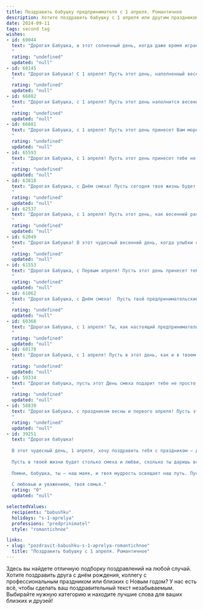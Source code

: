```yaml
---
title: Поздравить бабушку предпринимателя с 1 апреля. Романтичное
description: Хотите поздравить бабушку с 1 апреля или другим праздником? Наш ИИ создаст незабываемое поздравление, а вы обязательно выделитесь среди других.  
date: 2024-09-11
tags: second tag
wishes:
- id: 69044
  text: "Дорогая Бабушка, в этот солнечный день, когда даже время играет в шутку, хочется пожелать тебе, нашей любимой Предпринимательнице, океан любви, море вдохновения и миллион  прекрасных моментов! Пусть каждая твоя мечта сбудется, а бизнес приносит не только прибыль, но и радость. С Днём смеха!
  "
  rating: "undefined"
  updated: "null"
- id: 68145
  text: "Дорогая Бабушка! С 1 апреля! Пусть этот день, наполненный весенним солнцем и радостью, принесет тебе вдохновение, новые идеи и процветание в твоем предпринимательском деле. Ты — удивительная женщина с сильным духом и добрым сердцем, и я желаю тебе, чтобы все твои мечты и начинания воплощались в реальность!
  "
  rating: "undefined"
  updated: "null"
- id: 66882
  text: "Дорогая Бабушка, с 1 апреля! Пусть этот день наполнится весенним теплом и радостью, как ваш бизнес процветает! Желаю вам неиссякаемой энергии, ярких идей и, конечно же,  большого успеха во всех начинаниях!
  "
  rating: "undefined"
  updated: "null"
- id: 66881
  text: "Дорогая Бабушка, с 1 апреля! Пусть этот день принесет Вам море улыбок, как море возможностей, которое Вы всегда открывали в своем бизнесе. Вы — не просто предприниматель, а настоящий творец, чьи идеи вдохновляют и восхищают. Пусть  Ваша жизнь будет полна прекрасных моментов, как расцветающий весенний сад!
  "
  rating: "undefined"
  updated: "null"
- id: 65593
  text: "Дорогая Бабушка, с 1 апреля! Пусть этот день принесет тебе не только смех и радость, но и новые возможности для реализации твоих предпринимательских идей. Желаю тебе вдохновения, успеха и бесконечного количества счастливых моментов!
  "
  rating: "undefined"
  updated: "null"
- id: 63818
  text: "Дорогая Бабушка, с Днём смеха! Пусть сегодня твоя жизнь будет полна радостных событий и чудесных моментов. Ты – настоящий предприниматель, умеющая находить светлые стороны в любой ситуации. Ты – воплощение силы, мудрости и любви, а твои идеи озаряют наши сердца как весеннее солнце. Пусть улыбка не сходит с твоих губ, а душа всегда остаётся молодой и яркой. С праздником!
  "
  rating: "undefined"
  updated: "null"
- id: 62537
  text: "Дорогая Бабушка, с 1 апреля! Пусть этот день, как весенний расцвет, принесет в твою жизнь яркие краски, новые идеи и вдохновение! Несмотря на то, что ты - успешная предпринимательница, никогда не забывай о том, что самое ценное - это любовь и забота, которые ты даришь своим близким. Пусть каждый день будет наполнен радостью и светлыми эмоциями! ❤️
  "
  rating: "undefined"
  updated: "null"
- id: 62049
  text: "Дорогая Бабушка! В этот чудесный весенний день, когда улыбки сияют ярче солнца, позвольте мне поздравить Вас с 1 Апреля! Пусть Ваша предпринимательская жилка всегда будет сильной, как весенний ветер, а идеи — светлыми, как утренняя заря! Желаю Вам успехов, вдохновения и море радости! С любовью, (Ваше имя).
  "
  rating: "undefined"
  updated: "null"
- id: 61553
  text: "Дорогая Бабушка, с Первым апреля! Пусть этот день принесет тебе море улыбок, как солнечные лучи, пробивающиеся сквозь весенние облака. Пусть твои бизнес-проекты процветают, как первые цветы на клумбе, а душа цветет от любви и радости. Счастья тебе, моя дорогая!
  "
  rating: "undefined"
  updated: "null"
- id: 61062
  text: "Дорогая Бабушка, с Днём смеха!  Пусть твой предпринимательский дух всегда сияет яркой звездой, а удача – неотступно следует за тобой!  Желаю тебе  весеннего настроения,  светлых, как первоцветы, надежд и  радости, которая будет  тебе сопутствовать  в каждом начинании!
  "
  rating: "undefined"
  updated: "null"
- id: 60368
  text: "Дорогая Бабушка, с 1 апреля! Ты, как настоящий предприниматель, строишь свою жизнь  с такой же мудростью и любовью. Желаю тебе побольше светлых и радостных моментов, чтобы каждый день был наполнен  очарованием и нежностью,  как весенний цветок. Пусть твоё сердце всегда будет открытым для счастья и любви!
  "
  rating: "undefined"
  updated: "null"
- id: 60178
  text: "Дорогая Бабушка, с 1 апреля! Пусть в этот день, как и в твоем бизнесе, все складывается удачно и с легкостью! Пусть тебя окружают любовь, вдохновение и успех!
  "
  rating: "undefined"
  updated: "null"
- id: 59334
  text: "Дорогая бабушка, пусть этот День смеха подарит тебе не просто улыбку, а целую радугу ярких эмоций. Пусть твоя предпринимательская жилка всегда будет активной, а душа  -  легкой и  радостной, как весенний  ветер!
  "
  rating: "undefined"
  updated: "null"
- id: 58839
  text: "Дорогая Бабушка, с праздником весны и первого апреля! Пусть этот день станет началом новой, яркой и успешной главы в Вашей предпринимательской истории. Желаю Вам море вдохновения, неиссякаемой энергии и только добрых, верных партнеров. Пусть Ваше сердце всегда будет наполнено радостью и любовью, как первые весенние цветы!
  "
  rating: "undefined"
  updated: "null"
- id: 39251
  text: "Дорогая бабушка!
  
  В этот чудесный день, 1 апреля, хочу поздравить тебя с праздником – днем веселья и радости! Ты, как истинный предприниматель, умеешь дарить тепло и заботу, создавая вокруг себя атмосферу счастья.
  
  Пусть в твоей жизни будет столько смеха и любви, сколько ты даришь всем нам. Желаю, чтобы каждый твой день был наполнен яркими идеями и вдохновением, а каждый новый проект приносил только удачу и процветание.
  
  Помни, бабушка, ты – наш маяк, и твоя мудрость освещает наш путь. Пусть каждый момент будет для тебя настоящим праздником, а впереди ждут только светлые перспективы и долгожданные свершения!
  
  С любовью и уважением, твоя семья."
  rating: "0"
  updated: "null"

selectedValues:
  recipients: "babushku"
  holidays: "s-1-aprelya"
  professions: "predprinimatel"
  style: "romantichnoe"

links:
- slug: "pozdravit-babushku-s-1-aprelya-romantichnoe"
  title: "Поздравить бабушку с 1 апреля. Романтичное"
---
```


Здесь вы найдете отличную подборку поздравлений на любой случай. 
Хотите поздравить друга с днём рождения, коллегу с профессиональным праздником или близких с Новым годом? У нас есть всё, чтобы сделать ваш поздравительный текст незабываемым. Выбирайте нужную категорию и находите лучшие слова для ваших близких и друзей!

